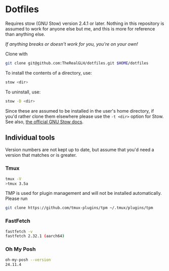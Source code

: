 # Dotfiles

Requires stow (GNU Stow) version 2.4.1 or later. Nothing in this repository is assumed to work for anyone else but me, and this is more for reference than anything else.

_If anything breaks or doesn't work for you, you're on your own!_

Clone with
```sh
git clone git@github.com:TheRealGLH/dotfiles.git $HOME/dotfiles
```

To install the contents of a directory, use:
```sh
stow <dir>
```

To uninstall, use:
```sh
stow -D <dir>
```

Since these are assumed to be installed in the user's home directory, if you'd rather clone them elsewhere please use the ``-t <dir>`` option for Stow. See also, [the official GNU Stow docs](https://www.gnu.org/software/stow/manual/stow.html#Invoking-Stow).


## Individual tools

Version numbers are not kept up to date, but assume that you'd need a version that matches or is greater.

### Tmux

```sh
tmux -V
>tmux 3.5a
```

TMP is used for plugin management and will not be installed automatically. Please run
```sh
git clone https://github.com/tmux-plugins/tpm ~/.tmux/plugins/tpm
```

### FastFetch
```sh
fastfetch -v
fastfetch 2.32.1 (aarch64)
```

### Oh My Posh
```sh
oh-my-posh --version
24.11.4
```
